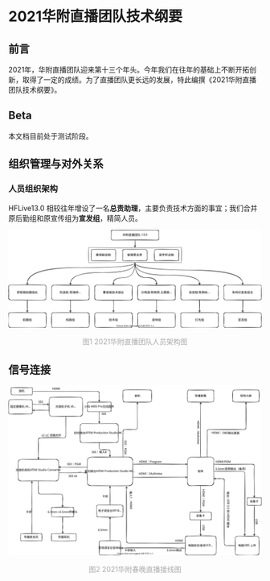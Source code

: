 # **2021华附直播团队技术纲要**

## **前言**

2021年，华附直播团队迎来第十三个年头。今年我们在往年的基础上不断开拓创新，取得了一定的成绩。为了直播团队更长远的发展，特此编撰《2021华附直播团队技术纲要》。

## **Beta**

本文档目前处于测试阶段。



## **组织管理与对外关系**

### 人员组织架构

HFLive13.0 相较往年增设了一名**总责助理**，主要负责技术方面的事宜；我们合并原后勤组和原宣传组为**宣发组**，精简人员。

![人员组织架构](./diagrams/人员组织架构.svg)
<center style="color: #aaaaaa"> 图1 2021华附直播团队人员架构图</center>

## **信号连接**

![图1 2021春晚实际接线图](./diagrams/2021春晚实际接线图.svg)
<center style="color: #aaaaaa"> 图2 2021华附春晚直播接线图</center>

